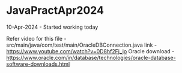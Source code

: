 # JavaPractApr2024

10-Apr-2024 - Started working today


Refer video for this file - src/main/java/com/test/main/OracleDBConnection.java
    link - https://www.youtube.com/watch?v=0D8hf2Fj_jo
    Oracle download - https://www.oracle.com/in/database/technologies/oracle-database-software-downloads.html
    